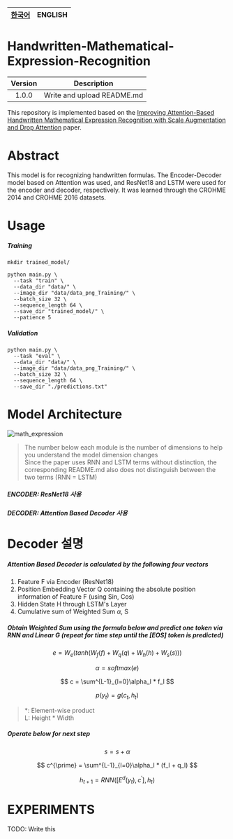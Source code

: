 |[한국어](https://github.com/skaeads12/Handwritten-Mathematical-Expression-Recognition/blob/main/README.md)|ENGLISH|
|---|---|

# Handwritten-Mathematical-Expression-Recognition

|Version|Description|
|:---:|:---:|
|1.0.0|Write and upload README.md|

This repository is implemented based on the [Improving Attention-Based Handwritten Mathematical Expression Recognition with Scale Augmentation and Drop Attention](https://arxiv.org/abs/2007.10092) paper.

# Abstract

This model is for recognizing handwritten formulas. The Encoder-Decoder model based on Attention was used, and ResNet18 and LSTM were used for the encoder and decoder,
respectively. It was learned through the CROHME 2014 and CROHME 2016 datasets.

# Usage

##### Training

```
mkdir trained_model/

python main.py \
  --task "train" \
  --data_dir "data/" \
  --image_dir "data/data_png_Training/" \
  --batch_size 32 \
  --sequence_length 64 \
  --save_dir "trained_model/" \
  --patience 5
```

##### Validation

```
python main.py \
  --task "eval" \
  --data_dir "data/" \
  --image_dir "data/data_png_Training/" \
  --batch_size 32 \
  --sequence_length 64 \
  --save_dir "./predictions.txt"
```

# Model Architecture

![math_expression](https://user-images.githubusercontent.com/45366231/174712910-a337d6d6-220b-44c9-8c63-132dd94a1d63.jpg)

> The number below each module is the number of dimensions to help you understand the model dimension changes  
> Since the paper uses RNN and LSTM terms without distinction, the corresponding README.md also does not distinguish between the two terms (RNN = LSTM)  

##### ENCODER: ResNet18 사용
##### DECODER: Attention Based Decoder 사용

# Decoder 설명

##### Attention Based Decoder is calculated by the following four vectors
1. Feature F via Encoder (ResNet18)
2. Position Embedding Vector Q containing the absolute position information of Feature F (using Sin, Cos)
3. Hidden State H through LSTM's Layer
4. Cumulative sum of Weighted Sum $\alpha$, S

##### Obtain Weighted Sum using the formula below and predict one token via RNN and Linear G (repeat for time step until the \[EOS\] token is predicted)

$$
e = W_e(tanh(W_f(f) + W_q(q) + W_h(h) + W_s(s)))
$$

$$
\alpha = softmax(e)
$$

$$
c = \sum^{L-1}_{l=0}\alpha_l * f_l
$$

$$
p(y_t) = g(c_t, h_t)
$$

> \*: Element-wise product  
> L: Height * Width

##### Operate below for next step

$$
s = s + \alpha
$$

$$
c^{\prime} = \sum^{L-1}_{l=0}\alpha_l * (f_l + q_l)
$$

$$
h_{t+1} = RNN([E^d(y_{t}), c^{\prime}], h_{t})
$$

# EXPERIMENTS

TODO: Write this
